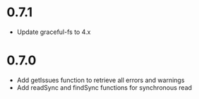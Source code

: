 # 0.7.1

- Update graceful-fs to 4.x

# 0.7.0

- Add getIssues function to retrieve all errors and warnings
- Add readSync and findSync functions for synchronous read
